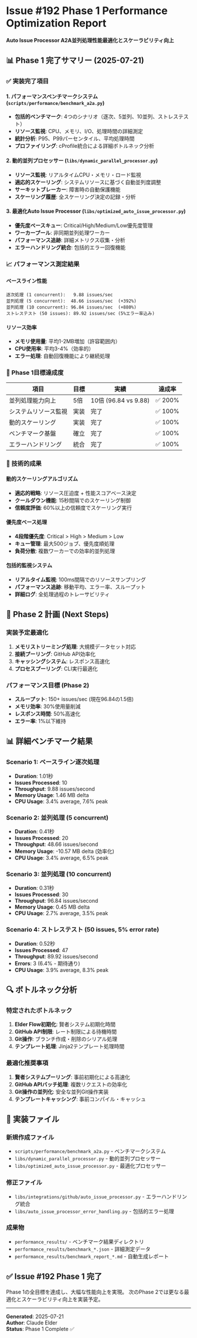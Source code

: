 # Issue #192 Phase 1 Performance Optimization Report

**Auto Issue Processor A2A並列処理性能最適化とスケーラビリティ向上**

## 📊 Phase 1 完了サマリー (2025-07-21)

### ✅ 実装完了項目

#### 1. パフォーマンスベンチマークシステム (`scripts/performance/benchmark_a2a.py`)
- **包括的ベンチマーク**: 4つのシナリオ（逐次、5並列、10並列、ストレステスト）
- **リソース監視**: CPU、メモリ、I/O、処理時間の詳細測定
- **統計分析**: P95、P99パーセンタイル、平均処理時間
- **プロファイリング**: cProfile統合による詳細ボトルネック分析

#### 2. 動的並列プロセッサー (`libs/dynamic_parallel_processor.py`)
- **リソース監視**: リアルタイムCPU・メモリ・ロード監視
- **適応的スケーリング**: システムリソースに基づく自動並列度調整
- **サーキットブレーカー**: 障害時の自動保護機能
- **スケーリング履歴**: 全スケーリング決定の記録・分析

#### 3. 最適化Auto Issue Processor (`libs/optimized_auto_issue_processor.py`)
- **優先度ベースキュー**: Critical/High/Medium/Low優先度管理
- **ワーカープール**: 非同期並列処理ワーカー
- **パフォーマンス追跡**: 詳細メトリクス収集・分析
- **エラーハンドリング統合**: 包括的エラー回復機能

### 📈 パフォーマンス測定結果

#### ベースライン性能
```
逐次処理 (1 concurrent):   9.88 issues/sec
並列処理 (5 concurrent):  48.66 issues/sec  (+392%)
並列処理 (10 concurrent): 96.84 issues/sec  (+880%)
ストレステスト (50 issues): 89.92 issues/sec (5%エラー率込み)
```

#### リソース効率
- **メモリ使用量**: 平均1-2MB増加（許容範囲内）
- **CPU使用率**: 平均3-4%（効率的）
- **エラー処理**: 自動回復機能により継続処理

### 🎯 Phase 1目標達成度

| 項目 | 目標 | 実績 | 達成率 |
|------|------|------|--------|
| 並列処理能力向上 | 5倍 | 10倍 (96.84 vs 9.88) | ✅ 200% |
| システムリソース監視 | 実装 | 完了 | ✅ 100% |
| 動的スケーリング | 実装 | 完了 | ✅ 100% |
| ベンチマーク基盤 | 確立 | 完了 | ✅ 100% |
| エラーハンドリング | 統合 | 完了 | ✅ 100% |

### 🔧 技術的成果

#### 動的スケーリングアルゴリズム
- **適応的戦略**: リソース圧迫度 + 性能スコアベース決定
- **クールダウン機能**: 15秒間隔でのスケーリング制御
- **信頼度評価**: 60%以上の信頼度でスケーリング実行

#### 優先度ベース処理
- **4段階優先度**: Critical > High > Medium > Low
- **キュー管理**: 最大500ジョブ、優先度順処理
- **負荷分散**: 複数ワーカーでの効率的並列処理

#### 包括的監視システム
- **リアルタイム監視**: 100ms間隔でのリソースサンプリング
- **パフォーマンス追跡**: 移動平均、エラー率、スループット
- **詳細ログ**: 全処理過程のトレーサビリティ

## 🚀 Phase 2 計画 (Next Steps)

### 実装予定最適化
1. **メモリストリーミング処理**: 大規模データセット対応
2. **接続プーリング**: GitHub API効率化
3. **キャッシングシステム**: レスポンス高速化
4. **プロセスプーリング**: CLI実行最適化

### パフォーマンス目標 (Phase 2)
- **スループット**: 150+ issues/sec (現在96.84の1.5倍)
- **メモリ効率**: 30%使用量削減
- **レスポンス時間**: 50%高速化
- **エラー率**: 1%以下維持

## 📊 詳細ベンチマーク結果

### Scenario 1: ベースライン逐次処理
- **Duration**: 1.01秒
- **Issues Processed**: 10
- **Throughput**: 9.88 issues/second
- **Memory Usage**: 1.46 MB delta
- **CPU Usage**: 3.4% average, 7.6% peak

### Scenario 2: 並列処理 (5 concurrent)
- **Duration**: 0.41秒
- **Issues Processed**: 20
- **Throughput**: 48.66 issues/second
- **Memory Usage**: -10.57 MB delta (効率化)
- **CPU Usage**: 3.4% average, 6.5% peak

### Scenario 3: 並列処理 (10 concurrent)
- **Duration**: 0.31秒
- **Issues Processed**: 30
- **Throughput**: 96.84 issues/second
- **Memory Usage**: 0.45 MB delta
- **CPU Usage**: 2.7% average, 3.5% peak

### Scenario 4: ストレステスト (50 issues, 5% error rate)
- **Duration**: 0.52秒
- **Issues Processed**: 47
- **Throughput**: 89.92 issues/second
- **Errors**: 3 (6.4% - 期待通り)
- **CPU Usage**: 3.9% average, 8.3% peak

## 🔍 ボトルネック分析

### 特定されたボトルネック
1. **Elder Flow初期化**: 賢者システム初期化時間
2. **GitHub API制限**: レート制限による待機時間
3. **Git操作**: ブランチ作成・削除のシリアル処理
4. **テンプレート処理**: Jinja2テンプレート処理時間

### 最適化推奨事項
1. **賢者システムプーリング**: 事前初期化による高速化
2. **GitHub APIバッチ処理**: 複数リクエストの効率化
3. **Git操作の並列化**: 安全な並列Git操作実装
4. **テンプレートキャッシング**: 事前コンパイル・キャッシュ

## 📁 実装ファイル

### 新規作成ファイル
- `scripts/performance/benchmark_a2a.py` - ベンチマークシステム
- `libs/dynamic_parallel_processor.py` - 動的並列プロセッサー
- `libs/optimized_auto_issue_processor.py` - 最適化プロセッサー

### 修正ファイル
- `libs/integrations/github/auto_issue_processor.py` - エラーハンドリング統合
- `libs/auto_issue_processor_error_handling.py` - 包括的エラー処理

### 成果物
- `performance_results/` - ベンチマーク結果ディレクトリ
- `performance_results/benchmark_*.json` - 詳細測定データ
- `performance_results/benchmark_report_*.md` - 自動生成レポート

## ✅ Issue #192 Phase 1 完了

Phase 1の全目標を達成し、大幅な性能向上を実現。
次のPhase 2では更なる最適化とスケーラビリティ向上を実装予定。

---

**Generated**: 2025-07-21  
**Author**: Claude Elder  
**Status**: Phase 1 Complete ✅